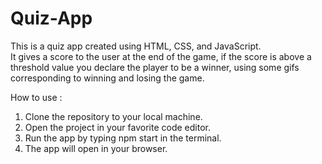 # Quiz-App
This is a quiz app created using HTML, CSS, and JavaScript.  
It gives a score to the user at the end of the game, if the score is above a threshold value you declare the player to be a winner, using some gifs corresponding to winning and losing the game.

How to use :
1. Clone the repository to your local machine.
2. Open the project in your favorite code editor.
3. Run the app by typing npm start in the terminal.
4. The app will open in your browser.
